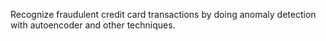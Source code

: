 Recognize fraudulent credit card transactions by doing anomaly detection with autoencoder and other techniques.